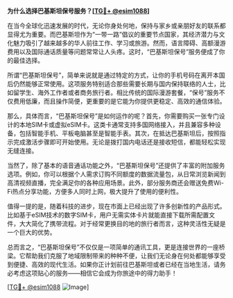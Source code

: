 **为什么选择巴基斯坦保号服务？[[TG💪+ @esim1088](https://t.me/s/esim1088)]**

在当今全球化迅速发展的时代，无论你身处何地，保持与家乡或亲朋好友的联系都显得尤为重要。而巴基斯坦作为“一带一路”倡议的重要节点国家，其经济潜力与文化魅力吸引了越来越多的华人前往工作、学习或旅游。然而，语言障碍、高额漫游费用以及国际通话质量等问题常常让人头疼。这时，“巴基斯坦保号”服务便成了你的最佳选择。

所谓“巴基斯坦保号”，简单来说就是通过特定的方式，让你的手机号码在离开本国后仍然能够正常使用。这项服务特别适合那些需要长期与国内保持联络的人士，比如留学生、海外工作者或者商务旅行者。相比传统的国际漫游套餐，“保号”服务不仅费用低廉，而且操作简便，更重要的是它能为你提供更稳定、高效的通信体验。

那么，具体而言，“巴基斯坦保号”是如何运作的呢？首先，你需要购买一张专门设计的本地SIM卡或虚拟eSIM卡。这类卡通常支持多国网络接入，并且兼容多种设备，包括智能手机、平板电脑甚至是智能手表。其次，在抵达巴基斯坦后，按照指示完成激活步骤即可开始使用。无论是拨打国内电话还是接收短信，都能轻松实现无缝连接。

当然了，除了基本的语音通话功能之外，“巴基斯坦保号”还提供了丰富的附加服务选项。例如，你可以根据个人需求订购不同额度的数据流量包，从日常浏览新闻到高清视频直播，完全满足你的各种应用场景。此外，部分服务商还会赠送免费Wi-Fi热点分享功能，方便多人同时上网，极大提升了使用的便利性。

值得一提的是，随着科技的进步，现在市面上已经出现了许多创新性的产品形式。比如基于eSIM技术的数字SIM卡，用户无需实体卡片就能直接下载所需配置文件，大大简化了携带流程。对于经常更换目的地的旅行者而言，这种灵活性无疑是一个巨大的优势。

总而言之，“巴基斯坦保号”不仅仅是一项简单的通讯工具，更是连接世界的一座桥梁。它帮助我们克服了地域限制带来的种种不便，让我们无论身在何处都能够享受到便捷、高效的现代生活。如果你正计划前往巴基斯坦或者已经在当地生活，请务必考虑这项贴心的服务——相信它会成为你旅途中的得力助手！

[[TG💪+ @esim1088](https://t.me/s/esim1088) ![Image](https://i.postimg.cc/4NQfJmqS/Snipaste-2025-05-13-00-14-12.png)]